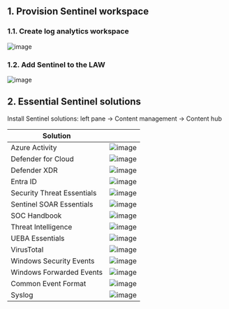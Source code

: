 ## 1. Provision Sentinel workspace

### 1.1. Create log analytics workspace

![image](https://github.com/user-attachments/assets/d20053d3-1df5-4d36-8708-8d24d0c85413)

### 1.2. Add Sentinel to the LAW

![image](https://github.com/user-attachments/assets/51efe87f-8d9f-457c-8708-8161433bea98)

## 2. Essential Sentinel solutions

Install Sentinel solutions: left pane → Content management → Content hub

|Solution||
|---|---|
|Azure Activity|![image](https://github.com/user-attachments/assets/99e6037d-333b-4fec-a922-3a07b95c61ed)|
|Defender for Cloud|![image](https://github.com/user-attachments/assets/4bc10fbc-d5d6-4317-a109-7d7378812666)|
|Defender XDR|![image](https://github.com/user-attachments/assets/f123a955-101f-4d14-aadd-34e7e2d2239d)|
|Entra ID|![image](https://github.com/user-attachments/assets/fc995dd9-d871-475c-91a0-caca361e8f8b)|
|Security Threat Essentials|![image](https://github.com/user-attachments/assets/7eac5d1d-bc1c-4ca7-b39d-912628931882)|
|Sentinel SOAR Essentials|![image](https://github.com/user-attachments/assets/b5a7a767-2e4b-455c-b3ec-c2bf12f1c12f)|
|SOC Handbook|![image](https://github.com/user-attachments/assets/59fc8045-016f-49a5-aad8-1df0ffdd4d37)|
|Threat Intelligence|![image](https://github.com/user-attachments/assets/b394e52b-4575-46b3-9e1e-0ae9c9b2b63b)|
|UEBA Essentials|![image](https://github.com/user-attachments/assets/5e7f8d8f-91f3-4e40-89d7-ff465118eaa8)|
|VirusTotal|![image](https://github.com/user-attachments/assets/f8d2c9df-5b44-4c6d-a877-22436eef4c04)|
|Windows Security Events|![image](https://github.com/user-attachments/assets/9550b6e4-9c57-4545-ba5b-b962e8be578c)|
|Windows Forwarded Events|![image](https://github.com/user-attachments/assets/fcd818b5-81bf-4574-bec9-3f5730be721c)|
|Common Event Format|![image](https://github.com/user-attachments/assets/07f07c70-6295-48cc-bbff-e53bacd2c3fe)|
|Syslog|![image](https://github.com/user-attachments/assets/c38e4bcc-a6b3-4845-876c-a54706a9fe26)|
